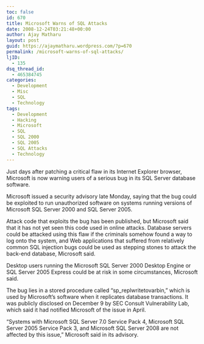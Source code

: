 ```yaml
---
toc: false
id: 670
title: Microsoft Warns of SQL Attacks
date: 2008-12-24T03:21:48+00:00
author: Ajay Matharu
layout: post
guid: https://ajaymatharu.wordpress.com/?p=670
permalink: /microsoft-warns-of-sql-attacks/
ljID:
  - 135
dsq_thread_id:
  - 465384745
categories:
  - Development
  - Misc
  - SQL
  - Technology
tags:
  - Development
  - Hacking
  - Microsoft
  - SQL
  - SQL 2000
  - SQL 2005
  - SQL Attacks
  - Technology
---
```

Just days after patching a critical flaw in its Internet Explorer browser, Microsoft is now warning users of a serious bug in its SQL Server database software.

Microsoft issued a security advisory late Monday, saying that the bug could be exploited to run unauthorized software on systems running versions of Microsoft SQL Server 2000 and SQL Server 2005.

Attack code that exploits the bug has been published, but Microsoft said that it has not yet seen this code used in online attacks. Database servers could be attacked using this flaw if the criminals somehow found a way to log onto the system, and Web applications that suffered from relatively common SQL injection bugs could be used as stepping stones to attack the back-end database, Microsoft said.

Desktop users running the Microsoft SQL Server 2000 Desktop Engine or SQL Server 2005 Express could be at risk in some circumstances, Microsoft said.

The bug lies in a stored procedure called &#8220;sp_replwritetovarbin,&#8221; which is used by Microsoft&#8217;s software when it replicates database transactions. It was publicly disclosed on December 9 by SEC Consult Vulnerability Lab, which said it had notified Microsoft of the issue in April.

&#8220;Systems with Microsoft SQL Server 7.0 Service Pack 4, Microsoft SQL Server 2005 Service Pack 3, and Microsoft SQL Server 2008 are not affected by this issue,&#8221; Microsoft said in its advisory.
